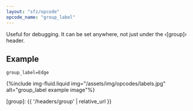 ```yaml
---
layout: "sfz/opcode"
opcode_name: "group_label"
---
```

Useful for debugging.
It can be set anywhere, not just under the ‹[group]› header.

## Example

```
group_label=Edge
```

{%include img-fluid.liquid
  img="/assets/img/opcodes/labels.jpg"
  alt="group_label example image"%}


[group]: {{ '/headers/group' | relative_url }}
